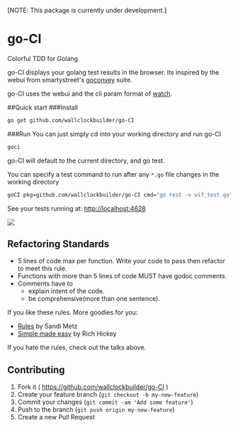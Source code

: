 [NOTE: This package is currently under development.]

# go-CI
Colorful TDD for Golang

go-CI displays your golang test results in the browser.
Its inspired by the webui from smartystreet's [goconvey](https://github.com/smartystreets/goconvey) suite.

go-CI uses the webui and the cli param format of [watch](github.com/eaburns/watch).

##Quick start
###Install
```bash
go get github.com/wallclockbuilder/go-CI
```

###Run
You can just simply cd into your working directory and run go-CI
```bash
goci
```
go-CI will default to the current directory, and go test.

You can specify a test command to run after any `*.go` file changes in the working directory
```bash
goCI pkg=github.com/wallclockbuilder/go-CI cmd="go test -v wif_test.go"
```

See your tests running at: [http://localhost:4628](http://localhost:4628)


![](https://cdn-images-2.medium.com/max/600/1*_SxyPZYd5i_ss1KomYmJMg.png)

## Refactoring Standards
- 5 lines of code max per function. Write your code to pass then refactor to meet this rule.
- Functions with more than 5 lines of code MUST have godoc comments.
- Comments have to
  - explain intent of the code.
  - be comprehensive(more than one sentence).


If you like these rules. More goodies for you:
- [Rules](https://www.youtube.com/watch?v=npOGOmkxuio) by Sandi Metz
- [Simple made easy](http://www.infoq.com/presentations/Simple-Made-Easy) by Rich Hickey

If you hate the rules, check out the talks above.

## Contributing
1. Fork it ( https://github.com/wallclockbuilder/go-CI )
2. Create your feature branch (`git checkout -b my-new-feature`)
3. Commit your changes (`git commit -am 'Add some feature'`)
4. Push to the branch (`git push origin my-new-feature`)
5. Create a new Pull Request
